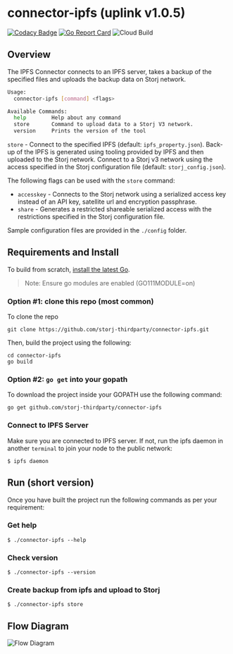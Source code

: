 # connector-ipfs (uplink v1.0.5)

[![Codacy Badge](https://api.codacy.com/project/badge/Grade/ac7bbc539c0a45a5a2140b3e6b7c823d)](https://app.codacy.com/gh/storj-thirdparty/connector-IPFS?utm_source=github.com&utm_medium=referral&utm_content=storj-thirdparty/connector-IPFS&utm_campaign=Badge_Grade_Dashboard)
[![Go Report Card](https://goreportcard.com/badge/github.com/storj-thirdparty/connector-ipfs)](https://goreportcard.com/report/github.com/storj-thirdparty/connector-ipfs)
![Cloud Build](https://storage.googleapis.com/storj-utropic-services-badges/builds/connector-ipfs/branches/master.svg)


## Overview

The IPFS Connector connects to an IPFS server, takes a backup of the specified files and uploads the backup data on Storj network.

```bash
Usage:
  connector-ipfs [command] <flags>

Available Commands:
  help        Help about any command
  store       Command to upload data to a Storj V3 network.
  version     Prints the version of the tool

```

`store` - Connect to the specified IPFS (default: `ipfs_property.json`). Back-up of the IPFS is generated using tooling provided by IPFS and then uploaded to the Storj network.  Connect to a Storj v3 network using the access specified in the Storj configuration file (default: `storj_config.json`).

The following flags  can be used with the `store` command:

* `accesskey` - Connects to the Storj network using a serialized access key instead of an API key, satellite url and encryption passphrase.
* `share` - Generates a restricted shareable serialized access with the restrictions specified in the Storj configuration file.

Sample configuration files are provided in the `./config` folder.



## Requirements and Install

To build from scratch, [install the latest Go](https://golang.org/doc/install#install).

> Note: Ensure go modules are enabled (GO111MODULE=on)



### Option #1: clone this repo (most common)

To clone the repo

```
git clone https://github.com/storj-thirdparty/connector-ipfs.git
```

Then, build the project using the following:

```
cd connector-ipfs
go build
```



### Option #2:  ``go get`` into your gopath

To download the project inside your GOPATH use the following command:

```
go get github.com/storj-thirdparty/connector-ipfs
```


### Connect to IPFS Server

Make sure you are connected to IPFS server. If not, run the ipfs daemon in another `terminal` to join your node to the public network:

```
$ ipfs daemon
```


## Run (short version)

Once you have built the project run the following commands as per your requirement:

### Get help

```
$ ./connector-ipfs --help
```

### Check version

```
$ ./connector-ipfs --version
```

### Create backup from ipfs and upload to Storj

```
$ ./connector-ipfs store
```


## Flow Diagram

![Flow Diagram](/_images/arch.drawio.png ':include :type=iframe width=100% height=1000px')
